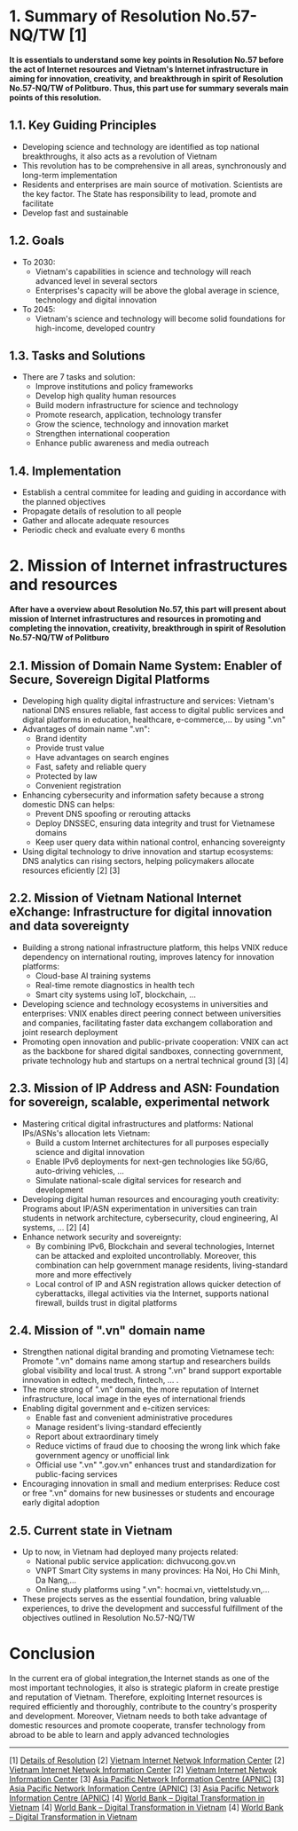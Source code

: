 # 1. Summary of Resolution No.57-NQ/TW [1]
**It is essentials to understand some key points in Resolution No.57 before the act of Internet resources and Vietnam's Internet infrastructure in aiming for innovation, creativity, and breakthrough in spirit of Resolution No.57-NQ/TW of Politburo. Thus, this part use for summary severals main points of this resolution.**
## 1.1. Key Guiding Principles
- Developing science and technology are identified as top national breakthroughs, it also acts as a revolution of Vietnam
- This revolution has to be comprehensive in all areas, synchronously and long-term implementation
- Residents and enterprises are main source of motivation. Scientists are the key factor. The State has responsibility to lead, promote and facilitate
- Develop fast and sustainable

## 1.2. Goals
- To 2030:
	- Vietnam's capabilities in science and technology will reach advanced level in several sectors
	- Enterprises's capacity will be above the global average in science, technology and digital innovation 
- To 2045:
	- Vietnam's science and technology will become solid foundations for high-income, developed country

## 1.3. Tasks and Solutions
- There are 7 tasks and solution:
	- Improve institutions and policy frameworks
	- Develop high quality human resources
	- Build modern infrastructure for science and technology
	- Promote research, application, technology transfer
	- Grow the science, technology and innovation market
	- Strengthen international cooperation
	- Enhance public awareness and media outreach

## 1.4. Implementation
- Establish a central commitee for leading and guiding in accordance with the planned objectives
- Propagate details of resolution to all people
- Gather and allocate adequate resources
- Periodic check and evaluate every 6 months


# 2. Mission of Internet infrastructures and resources
**After have a overview about Resolution No.57, this part will present about mission of Internet infrastructures and resources in promoting and completing the innovation, creativity, breakthrough in spirit of Resolution No.57-NQ/TW of Politburo**

## 2.1. Mission of Domain Name System: Enabler of Secure, Sovereign Digital Platforms
- Developing high quality digital infrastructure and services: Vietnam's national DNS ensures reliable, fast access to digital public services and digital platforms in education, healthcare, e-commerce,$\dots$ by using ".vn"
- Advantages of domain name ".vn":
	- Brand identity
	- Provide trust value
	- Have advantages on search engines
	- Fast, safety and reliable query
	- Protected by law
	- Convenient registration
- Enhancing cybersecurity and information safety because a strong domestic DNS can helps:
	- Prevent DNS spoofing or rerouting attacks
	- Deploy DNSSEC, ensuring data integrity and trust for Vietnamese domains
	- Keep user query data within national control, enhancing sovereignty
- Using digital technology to drive innovation and startup ecosystems: DNS analytics can rising sectors, helping policymakers allocate resources eficiently [2]  [3]

## 2.2. Mission of Vietnam National Internet eXchange: Infrastructure for digital innovation and data sovereignty
- Building a strong national infrastructure platform, this helps VNIX reduce dependency on international routing, improves latency for innovation platforms:
	- Cloud-base AI training systems
	- Real-time remote diagnostics in health tech
	- Smart city systems using IoT, blockchain, $...$
- Developing science and technology ecosystems in universities and enterprises: VNIX enables direct peering connect between universities and companies, facilitating faster data exchangem collaboration and joint research deployment
- Promoting open innovation and public-private cooperation: VNIX can act as the backbone for shared digital sandboxes, connecting government, private technology hub and startups on a nertral technical ground [3]  [4]

## 2.3. Mission of IP Address and ASN: Foundation for sovereign, scalable, experimental network
- Mastering critical digital infrastructures and platforms: National IPs/ASNs's allocation lets Vietnam:
	- Build a custom Internet architectures for all purposes especially science and digital innovation
	- Enable IPv6 deployments for next-gen technologies like 5G/6G, auto-driving vehicles, $\dots$
	- Simulate national-scale digital services for research and development
- Developing digital human resources and encouraging youth creativity: Programs about IP/ASN experimentation in universities can train students in network architecture, cybersecurity, cloud engineering, AI systems, $\dots$ [2]  [4]
- Enhance network security and sovereignty:
	- By combining IPv6, Blockchain and several technologies, Internet can be attacked and exploited uncontrollably. Moreover, this combination can help government manage residents, living-standard more and more effectively
	- Local control of IP and ASN registration allows quicker detection of cyberattacks, illegal activities via the Internet, supports national firewall, builds trust in digital platforms

## 2.4. Mission of ".vn" domain name
- Strengthen national digital branding and promoting Vietnamese tech: Promote ".vn" domains name among startup and researchers builds global visibility and local trust. A strong ".vn" brand support exportable innovation in edtech, medtech, fintech, $\dots$ . 
- The more strong of ".vn" domain, the more reputation of Internet infrastructure, local image in the eyes of international friends
- Enabling digital government and e-citizen services:
	- Enable fast and convenient administrative procedures
	- Manage resident's living-standard effeciently
	- Report about extraordinary timely
	- Reduce victims of fraud due to choosing the wrong link which fake government agency or unofficial link
	- Official use ".vn" ".gov.vn" enhances trust and standardization for public-facing services
- Encouraging innovation in small and medium enterprises: Reduce cost or free ".vn" domains for new businesses or students and encourage early digital adoption

## 2.5. Current state in Vietnam
- Up to now, in Vietnam had deployed many projects related:
	- National public service application: dichvucong.gov.vn
	- VNPT Smart City systems in many provinces: Ha Noi, Ho Chi Minh, Da Nang,$...$
	- Online study platforms using ".vn": hocmai.vn, viettelstudy.vn,$...$
- These projects serves as the essential foundation, bring valuable experiences, to drive the development and successful fulfillment of the objectives outlined in Resolution No.57-NQ/TW

# Conclusion
In the current era of global integration,the Internet stands as one of the most important technologies, it also is strategic plaform in create prestige and reputation of Vietnam. Therefore, exploiting Internet resources is required efficiently and thoroughly, contribute to the country's prosperity and development. Moreover, Vietnam needs to both take advantage of domestic resources and promote cooperate, transfer technology from abroad to be able to learn and apply advanced technologies

---

[1]  [Details of Resolution](https://xaydungchinhsach.chinhphu.vn/toan-van-nghi-quyet-ve-dot-pha-phat-trien-khoa-hoc-cong-nghe-doi-moi-sang-tao-va-chuyen-doi-so-quoc-gia-119241224180048642.htm)
[2]  [Vietnam Internet Netwok Information Center](https://www.vnnic.vn)
[2]  [Vietnam Internet Netwok Information Center](https://www.vnnic.vn/en/dns-vnix)
[2]  [Vietnam Internet Netwok Information Center](https://vnnic.vn/en/report-on-vietnam-internet-resources?lang=en)
[3]  [Asia Pacific Network Information Centre (APNIC)](https://www.apnic.net/community/support/internet-infrastructure/)
[3]  [Asia Pacific Network Information Centre (APNIC)](https://www.apnic.net/statistics/)
[3]  [Asia Pacific Network Information Centre (APNIC)](https://apnic.foundation/projects/research-and-internet-measurement/)
[4]  [World Bank – Digital Transformation in Vietnam](https://blogs.worldbank.org/en/eastasiapacific/digital-transformation-vietnam-skills-must-transform-too)
[4]  [World Bank – Digital Transformation in Vietnam](https://blogs.worldbank.org/en/eastasiapacific/digital-economy-vietnam-building-foundations-future-growth)
[4]  [World Bank – Digital Transformation in Vietnam](https://documents.worldbank.org/curated/en/569101629869854640/pdf/Vietnam-Science-Technology-and-Innovation-Report-Policy-Brief.pdf)

